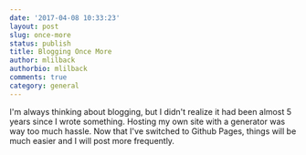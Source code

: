 ```yaml
---
date: '2017-04-08 10:33:23'
layout: post
slug: once-more
status: publish
title: Blogging Once More
author: mlilback
authorbio: mlilback
comments: true
category: general
---
```


I'm always thinking about blogging, but I didn't realize it had been almost 5 years since I wrote something. Hosting my own site with a generator was way too much hassle. Now that I've switched to Github Pages, things will be much easier and I will post more frequently.
		
		

